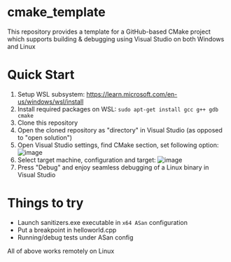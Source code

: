 # cmake_template

This repository provides a template for a GitHub-based CMake project which supports building & debugging using Visual Studio on both Windows and Linux

# Quick Start

1. Setup WSL subsystem: https://learn.microsoft.com/en-us/windows/wsl/install
1. Install required packages on WSL: `sudo apt-get install gcc g++ gdb cmake`
1. Clone this repository
1. Open the cloned repository as "directory" in Visual Studio (as opposed to "open solution")
1. Open Visual Studio settings, find CMake section, set following option:
![image](https://github.com/DarkWanderer/cmake_template/assets/2542609/d3661d3b-f666-4b29-911b-d11613343e3a)
1. Select target machine, configuration and target: ![image](https://github.com/DarkWanderer/cmake_template/assets/2542609/85dc4c62-b955-4ad2-a692-d8b94b9e4eea)
1. Press "Debug" and enjoy seamless debugging of a Linux binary in Visual Studio

# Things to try

* Launch sanitizers.exe executable in `x64 ASan` configuration
* Put a breakpoint in helloworld.cpp
* Running/debug tests under ASan config

All of above works remotely on Linux
